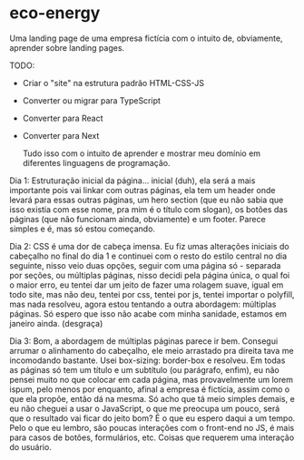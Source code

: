 # eco-energy
Uma landing page de uma empresa fictícia com o intuito de, obviamente, aprender sobre landing pages.

TODO: 
 - Criar o "site" na estrutura padrão HTML-CSS-JS
 - Converter ou migrar para TypeScript
 - Converter para React
 - Converter para Next

   Tudo isso com o intuito de aprender e mostrar meu domínio em diferentes linguagens de programação.

Dia 1:
Estruturação inicial da página... inicial (duh), ela será a mais importante pois vai linkar com outras páginas, ela tem um header onde levará para essas outras páginas, um hero section (que eu não sabia que isso existia com esse nome, pra mim é o título com slogan), os botões das páginas (que não funcionam ainda, obviamente) e um footer. Parece simples e é, mas só estou começando.

Dia 2:
CSS é uma dor de cabeça imensa. Eu fiz umas alterações iniciais do cabeçalho no final do dia 1 e continuei com o resto do estilo central no dia seguinte, nisso veio duas opções, seguir com uma página só - separada por seções, ou múltiplas páginas, nisso decidi pela página única, o qual foi o maior erro, eu tentei dar um jeito de fazer uma rolagem suave, igual em todo site, mas não deu, tentei por css, tentei por js, tentei importar o polyfill, mas nada resolveu, agora estou tentando a outra abordagem: múltiplas páginas. Só espero que isso não acabe com minha sanidade, estamos em janeiro ainda. (desgraça)

Dia 3: Bom, a abordagem de múltiplas páginas parece ir bem. Consegui arrumar o alinhamento do cabeçalho, ele meio arrastado pra direita tava me incomodando bastante. Usei box-sizing: border-box e resolveu. Em todas as páginas só tem um título e um subtítulo (ou parágrafo, enfim), eu não pensei muito no que colocar em cada página, mas provavelmente um lorem ispum, pelo menos por enquanto, afinal a empresa é fictícia, assim como o que ela propõe, então dá na mesma. Só acho que tá meio simples demais, e eu não cheguei a usar o JavaScript, o que me preocupa um pouco, será que o resultado vai ficar do jeito bom? É o que eu espero daqui a um tempo. Pelo o que eu lembro, são poucas interações com o front-end no JS, é mais para casos de botões, formulários, etc. Coisas que requerem uma interação do usuário.